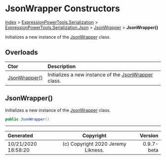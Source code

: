 ﻿# JsonWrapper Constructors

[Index](../index.md) > [ExpressionPowerTools.Serialization](ExpressionPowerTools.Serialization.a.md) > [ExpressionPowerTools.Serialization.Json](ExpressionPowerTools.Serialization.Json.n.md) > [JsonWrapper](ExpressionPowerTools.Serialization.Json.JsonWrapper.cs.md) > **JsonWrapper()**

Initializes a new instance of the [JsonWrapper](ExpressionPowerTools.Serialization.Json.JsonWrapper.cs.md) class.

## Overloads

| Ctor | Description |
| :-- | :-- |
| [JsonWrapper()](#jsonwrapper) | Initializes a new instance of the [JsonWrapper](ExpressionPowerTools.Serialization.Json.JsonWrapper.cs.md) class. |

## JsonWrapper()

Initializes a new instance of the [JsonWrapper](ExpressionPowerTools.Serialization.Json.JsonWrapper.cs.md) class.

```csharp
public JsonWrapper()
```



---

| Generated | Copyright | Version |
| :-- | :-: | --: |
| 10/21/2020 18:58:20 | (c) Copyright 2020 Jeremy Likness. | 0.9.7-beta |
